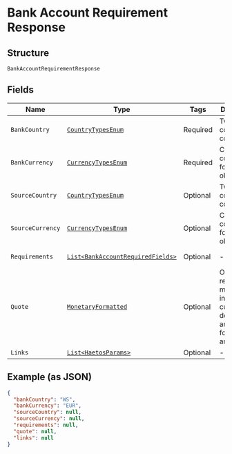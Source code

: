
# Bank Account Requirement Response

## Structure

`BankAccountRequirementResponse`

## Fields

| Name | Type | Tags | Description | Getter | Setter |
|  --- | --- | --- | --- | --- | --- |
| `BankCountry` | [`CountryTypesEnum`](../../doc/models/country-types-enum.md) | Required | Two-digit country code types | CountryTypesEnum getBankCountry() | setBankCountry(CountryTypesEnum bankCountry) |
| `BankCurrency` | [`CurrencyTypesEnum`](../../doc/models/currency-types-enum.md) | Required | Currency code type for the object | CurrencyTypesEnum getBankCurrency() | setBankCurrency(CurrencyTypesEnum bankCurrency) |
| `SourceCountry` | [`CountryTypesEnum`](../../doc/models/country-types-enum.md) | Optional | Two-digit country code types | CountryTypesEnum getSourceCountry() | setSourceCountry(CountryTypesEnum sourceCountry) |
| `SourceCurrency` | [`CurrencyTypesEnum`](../../doc/models/currency-types-enum.md) | Optional | Currency code type for the object | CurrencyTypesEnum getSourceCurrency() | setSourceCurrency(CurrencyTypesEnum sourceCurrency) |
| `Requirements` | [`List<BankAccountRequiredFields>`](../../doc/models/bank-account-required-fields.md) | Optional | - | List<BankAccountRequiredFields> getRequirements() | setRequirements(List<BankAccountRequiredFields> requirements) |
| `Quote` | [`MonetaryFormatted`](../../doc/models/monetary-formatted.md) | Optional | Object representing monies, including currency, decimal, and formatted amounts | MonetaryFormatted getQuote() | setQuote(MonetaryFormatted quote) |
| `Links` | [`List<HaetosParams>`](../../doc/models/haetos-params.md) | Optional | - | List<HaetosParams> getLinks() | setLinks(List<HaetosParams> links) |

## Example (as JSON)

```json
{
  "bankCountry": "WS",
  "bankCurrency": "EUR",
  "sourceCountry": null,
  "sourceCurrency": null,
  "requirements": null,
  "quote": null,
  "links": null
}
```

